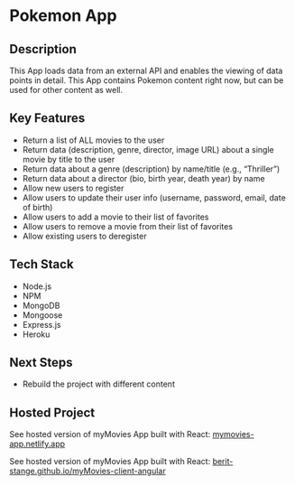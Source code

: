 # Pokemon App

## Description
This App loads data from an external API and enables the viewing of data points in detail.
This App contains Pokemon content right now, but can be used for other content as well.


## Key Features
- Return a list of ALL movies to the user
- Return data (description, genre, director, image URL) about a single movie by title to the user
- Return data about a genre (description) by name/title (e.g., “Thriller”)
- Return data about a director (bio, birth year, death year) by name
- Allow new users to register
- Allow users to update their user info (username, password, email, date of birth)
- Allow users to add a movie to their list of favorites
- Allow users to remove a movie from their list of favorites
- Allow existing users to deregister


## Tech Stack
- Node.js
- NPM
- MongoDB
- Mongoose
- Express.js
- Heroku


## Next Steps
* Rebuild the project with different content


## Hosted Project
See hosted version of myMovies App built with React:
[ mymovies-app.netlify.app ](https://mymovies-app.netlify.app/)


See hosted version of myMovies App built with React: 
[ berit-stange.github.io/myMovies-client-angular ](https://berit-stange.github.io/myMovies-client-angular/)